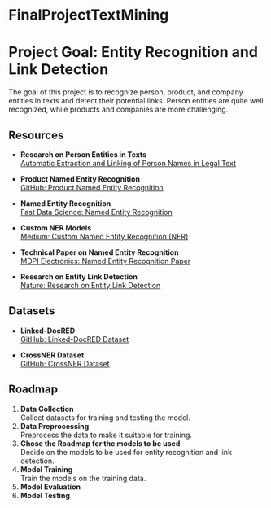 # FinalProjectTextMining

# Project Goal: Entity Recognition and Link Detection

The goal of this project is to recognize person, product, and company entities in texts and detect their potential links. Person entities are quite well recognized, while products and companies are more challenging.

## Resources

- **Research on Person Entities in Texts**  
  [Automatic Extraction and Linking of Person Names in Legal Text](https://www.researchgate.net/publication/2317800_Automatic_Extraction_and_Linking_of_Person_Names_in_Legal_Text)

- **Product Named Entity Recognition**  
  [GitHub: Product Named Entity Recognition](https://github.com/Landstein/Product-Named-Entity-Recognition)

- **Named Entity Recognition**  
  [Fast Data Science: Named Entity Recognition](https://fastdatascience.com/named-entity-recognition/)

- **Custom NER Models**  
  [Medium: Custom Named Entity Recognition (NER)](https://medium.com/product-ai/custom-named-entity-recognition-ner-329e73cf909b)

- **Technical Paper on Named Entity Recognition**  
  [MDPI Electronics: Named Entity Recognition Paper](https://www.mdpi.com/2079-9292/11/9/1345/htm)

- **Research on Entity Link Detection**  
  [Nature: Research on Entity Link Detection](https://www.nature.com/articles/s41598-022-08667-2)

## Datasets

- **Linked-DocRED**  
  [GitHub: Linked-DocRED Dataset](https://github.com/alteca/Linked-DocRED)

- **CrossNER Dataset**  
  [GitHub: CrossNER Dataset](https://github.com/zliucr/CrossNER)

## Roadmap

1. **Data Collection**  
   Collect datasets for training and testing the model.
2. **Data Preprocessing**  
   Preprocess the data to make it suitable for training.
3. **Chose the Roadmap for the models to be used**  
   Decide on the models to be used for entity recognition and link detection.
4. **Model Training**  
   Train the models on the training data.
5. **Model Evaluation**
6. **Model Testing**
